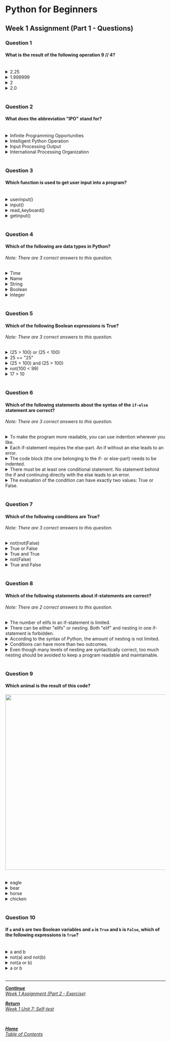 # Python for Beginners

## Week 1 Assignment (Part 1 - Questions)

### Question 1

#### What is the result of the following operation 9 // 4?

<br>

<details>
	<summary>2.25</summary>
	<img  src="selftest/cross.png" width="25">
</details>


<details>
	<summary>1.999999 </summary>
	<img  src="selftest/cross.png" width="25">
</details>


<details>
	<summary>2</summary>
	<img  src="selftest/check.png" width="25">
</details>


<details>
	<summary>2.0</summary>
	<img  src="selftest/cross.png" width="25">
</details>

<br>

### Question 2

#### What does the abbreviation "IPO" stand for?

<br>

<details>
	<summary>Infinite Programming Opportunities </summary>
	<img  src="selftest/cross.png" width="25">
</details>


<details>
	<summary>Intelligent Python Operation</summary>
	<img  src="selftest/cross.png" width="25">
</details>


<details>
	<summary>Input Processing Output</summary>
	<img  src="selftest/check.png" width="25">
</details>


<details>
	<summary>International Processing Organization</summary>
	<img  src="selftest/cross.png" width="25">
</details>

<br>


### Question 3

#### Which function is used to get user input into a program?

<br>

<details>
	<summary>userinput()</summary>
	<img  src="selftest/cross.png" width="25">
</details>


<details>
	<summary>input()</summary>
	<img  src="selftest/check.png" width="25">
</details>


<details>
	<summary>read_keyboard()</summary>
	<img  src="selftest/cross.png" width="25">
</details>


<details>
	<summary>getinput()</summary>
	<img  src="selftest/cross.png" width="25">
</details>

<br>

### Question 4

#### Which of the following are data types in Python?

*Note: There are 3 correct answers to this question.*

<br>

<details>
	<summary>Time</summary>
	<img  src="selftest/cross.png" width="25">
</details>


<details>
	<summary>Name</summary>
	<img  src="selftest/cross.png" width="25">
</details>


<details>
	<summary>String</summary>
	<img  src="selftest/check.png" width="25">
</details>


<details>
	<summary>Boolean</summary>
	<img  src="selftest/check.png" width="25">
</details>


<details>
	<summary>Integer</summary>
	<img  src="selftest/check.png" width="25">
</details>


<br>

### Question 5

#### Which of the following Boolean expressions is True?

*Note: There are 3 correct answers to this question.*

<br>

<details>
	<summary>(25 > 100) or (25 < 100)</summary>
	<img  src="selftest/check.png" width="25">
</details>


<details>
	<summary>25 == "25"</summary>
	<img  src="selftest/cross.png" width="25">
</details>


<details>
	<summary>(25 < 100) and (25 > 100) </summary>
	<img  src="selftest/cross.png" width="25">
</details>


<details>
	<summary>not(100 < 99) </summary>
	<img  src="selftest/check.png" width="25">
</details>


<details>
	<summary>17 > 10 </summary>
	<img  src="selftest/check.png" width="25">
</details>


<br>

### Question 6

#### Which of the following statements about the syntax of the ```if-else``` statement are correct?

*Note: There are 3 correct answers to this question.*

<br>

<details>
	<summary>To make the program more readable, you can use indention wherever you like.</summary>
	<img  src="selftest/cross.png" width="25">
</details>


<details>
	<summary>Each if-statement requires the else-part. An if without an else leads to an error.</summary>
	<img  src="selftest/cross.png" width="25">
</details>


<details>
	<summary>The code block (the one belonging to the if- or else-part) needs to be indented.</summary>
	<img  src="selftest/check.png" width="25">
</details>


<details>
	<summary>There must be at least one conditional statement. No statement behind the if and continuing directly with the else leads to an error.</summary>
	<img  src="selftest/check.png" width="25">
</details>


<details>
	<summary>The evaluation of the condition can have exactly two values: True or False.</summary>
	<img  src="selftest/check.png" width="25">
</details>


<br>

### Question 7

#### Which of the following conditions are True?

*Note: There are 3 correct answers to this question.*

<br>

<details>
	<summary>not(not(False) </summary>
	<img  src="selftest/cross.png" width="25">
</details>


<details>
	<summary>True or False</summary>
	<img  src="selftest/check.png" width="25">
</details>


<details>
	<summary>True and True </summary>
	<img  src="selftest/check.png" width="25">
</details>


<details>
	<summary>not(False) </summary>
	<img  src="selftest/check.png" width="25">
</details>


<details>
	<summary>True and False </summary>
	<img  src="selftest/cross.png" width="25">
</details>


<br>

### Question 8

#### Which of the following statements about if-statements are correct?

*Note: There are 2 correct answers to this question.*

<br>

<details>
	<summary>The number of elifs in an if-statement is limited.</summary>
	<img  src="selftest/cross.png" width="25">
</details>


<details>
	<summary>There can be either "elifs" or nesting. Both "elif" and nesting in one if-statement is forbidden.</summary>
	<img  src="selftest/cross.png" width="25">
</details>


<details>
	<summary>According to the syntax of Python, the amount of nesting is not limited.</summary>
	<img  src="selftest/check.png" width="25">
</details>


<details>
	<summary>Conditions can have more than two outcomes.</summary>
	<img  src="selftest/cross.png" width="25">
</details>


<details>
	<summary>Even though many levels of nesting are syntactically correct, too much nesting should be avoided to keep a program readable and maintainable.</summary>
	<img  src="selftest/check.png" width="25">
</details>

<br>

### Question 9

#### Which animal is the result of this code?

<img src=selftest/week1_assignment_f9.png width="550"><br><br>

<details>
	<summary>eagle</summary>
	<img  src="selftest/cross.png" width="25">
</details>


<details>
	<summary>bear</summary>
	<img  src="selftest/cross.png" width="25">
</details>


<details>
	<summary>horse</summary>
	<img  src="selftest/check.png" width="25">
</details>


<details>
	<summary>chicken</summary>
	<img  src="selftest/cross.png" width="25">
</details>




<br>

### Question 10

#### If ```a``` and ```b``` are two Boolean variables and ```a``` is ```True``` and ```b``` is ```False```, which of the following expressions is ```True```?

<br>

<details>
	<summary>a and b</summary>
	<img  src="selftest/cross.png" width="25">
</details>


<details>
	<summary>not(a) and not(b) </summary>
	<img  src="selftest/cross.png" width="25">
</details>


<details>
	<summary>not(a or b)</summary>
	<img  src="selftest/cross.png" width="25">
</details>


<details>
	<summary>a or b</summary>
	<img  src="selftest/check.png" width="25">
</details>




<br>

---

[***Continue*** <br> *Week 1 Assignment (Part 2 - Exercise)*](week1_assignment_exercise.md)

[***Return*** <br> *Week 1 Unit 7: Self-test*](week1_unit7_selftest.md)

<br>

[***Home*** <br>*Table of Contents*](home.md)